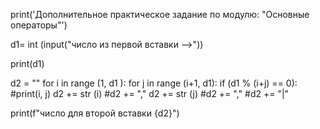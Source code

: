 print('Дополнительное практическое задание по модулю: "Основные операторы"')


d1= int (input("число из первой вставки -->"))

print(d1)

d2 = ""
for i in range (1, d1 ):
    for j in range (i+1, d1):
        if (d1 % (i+j) == 0):
            #print(i, j)
            d2 +=  str (i)
            #d2 += ","
            d2 += str (j)
            #d2 += ","
            #d2 += "|"

print(f"число для второй вставки {d2}")

